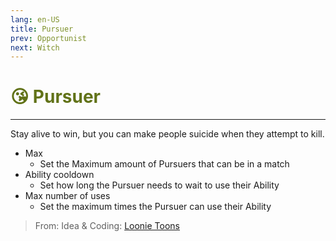 ```yaml
---
lang: en-US
title: Pursuer
prev: Opportunist
next: Witch
---
```


# <font color="#617218">😘 <b>Pursuer</b></font> <Badge text="Benign" type="tip" vertical="middle"/>
---

Stay alive to win, but you can make people suicide when they attempt to kill.
* Max
  * Set the Maximum amount of Pursuers that can be in a match
* Ability cooldown
  * Set how long the Pursuer needs to wait to use their Ability
* Max number of uses
  * Set the maximum times the Pursuer can use their Ability

> From: Idea & Coding: [Loonie Toons](https://github.com/Loonie-Toons)